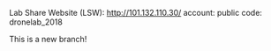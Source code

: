 Lab Share Website (LSW): http://101.132.110.30/
account: public
code: dronelab_2018

This is a new branch!
